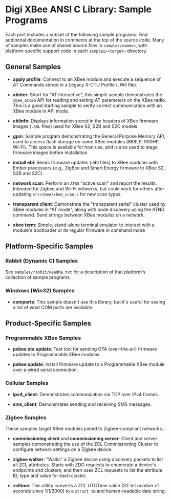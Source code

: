 Digi XBee ANSI C Library: Sample Programs
=========================================
Each port includes a subset of the following sample programs.  Find
additional documentation in comments at the top of the source code.
Many of samples make use of shared source files in `samples/common`,
with platform-specific support code in each `samples/<target>` directory.

## General Samples

- **apply profile**:
  Connect to an XBee module and execute a sequence of AT Commands stored
  in a Legacy X-CTU Profile (`.PRO` file).

- **atinter**:
  Short for "AT Interactive", this simple sample demonstrates the 
  `xbee_atcmd` API for reading and setting AT parameters on the XBee
  radio.  This is a good starting sample to verify correct communication
  with an XBee module in API mode.

- **eblinfo**:
  Displays information stored in the headers of XBee firmware images
  (`.EBL` files) used for XBee S2, S2B and S2C models.

- **gpm**:
  Sample program demonstrating the General Purpose Memory API, used to access
  flash storage on some XBee modules (868LP, 900HP, Wi-Fi).  This space is
  available for host use, and is also used to stage firmware images before
  installation.

- **install ebl**:
  Sends firmware updates (.ebl files) to XBee modules with Ember processors
  (e.g., ZigBee and Smart Energy firmware to XBee S2, S2B and S2C).

- **network scan**:
  Perform an `ATAS` "active scan" and report the results.  Intended for
  Zigbee and Wi-Fi networks, but could work for others after updating
  `src/xbee/xbee_scan.c` for new scan types.

- **transparent client**:
  Demonstrate the "transparent serial" cluster used by XBee modules in
  "AT mode", along with node discovery using the ATND command.  Send
  strings between XBee modules on a network.

- **xbee term**:
  Simple, stand-alone terminal emulator to interact with a module's
  bootloader or its regular firmware in command mode 

## Platform-Specific Samples

### Rabbit (Dynamic C) Samples

See `samples/rabbit/ReadMe.txt` for a description of that platform's
collection of sample programs.

### Windows (Win32) Samples

- **comports**:
  This sample doesn't use this library, but it's useful for seeing a
  list of what COM ports are available.

## Product-Specific Samples

### Programmable XBee Samples

- **pxbee ota update**:
  Test tool for sending OTA (over-the-air) firmware updates to
  Programmable XBee modules.

- **pxbee update**:
  Install firmware update to a Programmable XBee module over a wired
  serial connection.

### Cellular Samples

- **ipv4_client**:
  Demonstrates communication via TCP over IPv4 frames.

- **sms_client**:
  Demonstrates sending and receiving SMS messages.

### Zigbee Samples

These samples target XBee modules joined to Zigbee-compliant networks.
 
- **commissioning client** and **commissioning server**:
  Client and server samples demonstrating the use of the ZCL Commissioning
  Cluster to configure network settings on a Zigbee device.

- **zigbee walker**:
  "Walks" a Zigbee device using discovery packets to list all ZCL
  attributes.  Starts with ZDO requests to enumerate a device's endpoints
  and clusters, and then uses ZCL requests to list the attribute ID, type
  and value for each cluster.

- **zcltime**:
  This utility converts a ZCL UTCTime value (32-bit number of seconds
  since 1/1/2000) to a `struct tm` and human-readable date string.
